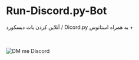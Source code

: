 # Run-Discord.py-Bot
آنلاین کردن بات دیسکورد / Dicord.py
به همراه استاتوس +

<br><br>
![DM me Discord](https://discord.c99.nl/widget/theme-1/786606633325035562.png)
